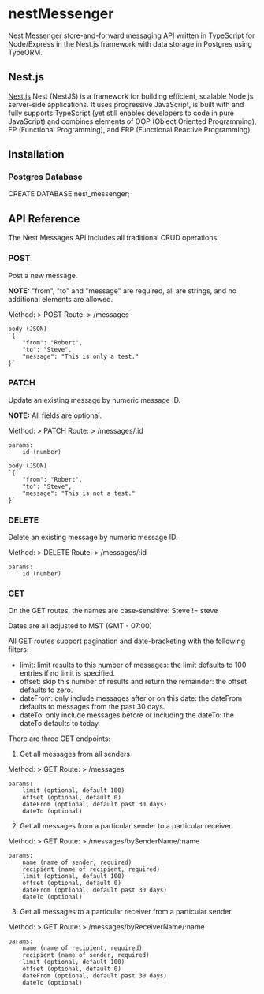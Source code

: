 # nestMessenger

Nest Messenger store-and-forward messaging API written in TypeScript for Node/Express in the Nest.js framework with data storage in Postgres using TypeORM.

## Nest.js

[Nest.js](https://nestjs.com/) Nest (NestJS) is a framework for building efficient, scalable Node.js server-side applications. It uses progressive JavaScript, is built with and fully supports TypeScript (yet still enables developers to code in pure JavaScript) and combines elements of OOP (Object Oriented Programming), FP (Functional Programming), and FRP (Functional Reactive Programming).

## Installation

### Postgres Database

CREATE DATABASE nest_messenger;

## API Reference

The Nest Messages API includes all traditional CRUD operations.

### POST

Post a new message.

**NOTE:** "from", "to" and "message" are required, all are strings, and no additional elements are allowed.

Method: > POST
Route: > /messages

    body (JSON)
    `{
        "from": "Robert",
        "to": "Steve",
        "message": "This is only a test."
    }`

### PATCH

Update an existing message by numeric message ID.

**NOTE:** All fields are optional.

Method: > PATCH
Route: > /messages/:id

    params:
        id (number)

    body (JSON)
    `{
        "from": "Robert",
        "to": "Steve",
        "message": "This is not a test."
    }`

### DELETE

Delete an existing message by numeric message ID.

Method: > DELETE
Route: > /messages/:id

    params:
        id (number)

### GET

On the GET routes, the names are case-sensitive: Steve != steve

Dates are all adjusted to MST (GMT - 07:00)

All GET routes support pagination and date-bracketing with the following filters:

- limit: limit results to this number of messages: the limit defaults to 100 entries if no limit is specified.
- offset: skip this number of results and return the remainder: the offset defaults to zero.
- dateFrom: only include messages after or on this date: the dateFrom defaults to messages from the past 30 days.
- dateTo: only include messages before or including the dateTo: the dateTo defaults to today.

There are three GET endpoints:

1. Get all messages from all senders

Method: > GET
Route: > /messages

    params:
        limit (optional, default 100)
        offset (optional, default 0)
        dateFrom (optional, default past 30 days)
        dateTo (optional)

2. Get all messages from a particular sender to a particular receiver.

Method: > GET
Route: > /messages/bySenderName/:name

    params:
        name (name of sender, required)
        recipient (name of recipient, required)
        limit (optional, default 100)
        offset (optional, default 0)
        dateFrom (optional, default past 30 days)
        dateTo (optional)

3. Get all messages to a particular receiver from a particular sender.

Method: > GET
Route: > /messages/byReceiverName/:name

    params:
        name (name of recipient, required)
        recipient (name of sender, required)
        limit (optional, default 100)
        offset (optional, default 0)
        dateFrom (optional, default past 30 days)
        dateTo (optional)
